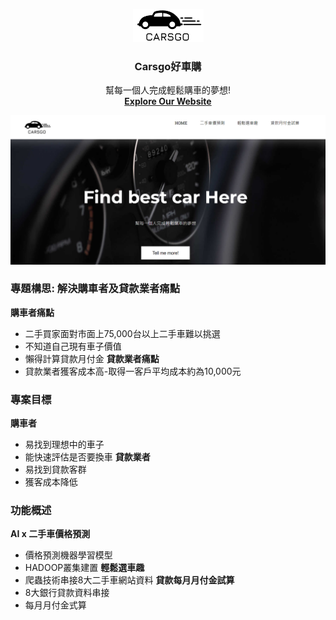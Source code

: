 <p align="center">
  <a href="http://34.80.17.77/">
    <img src="./others/logo_carsgo3.PNG" alt="logo" >
  </a>
</p>

<h3 align="center">Carsgo好車購</h3>

<p align="center">
  幫每一個人完成輕鬆購車的夢想!
  <br>
  <a href="http://34.80.17.77/"><strong>Explore Our Website</strong></a>
  <br>
</p>

<p align="center">
  <a href="http://34.80.17.77/">
    <img src="./others/website1.PNG" alt="website" >
  </a>
</p>

### 專題構思: 解決購車者及貸款業者痛點

**購車者痛點**
- 二手買家面對市面上75,000台以上二手車難以挑選
- 不知道自己現有車子價值
- 懶得計算貸款月付金
**貸款業者痛點**
- 貸款業者獲客成本高-取得一客戶平均成本約為10,000元

### 專案目標

**購車者**
- 易找到理想中的車子 
- 能快速評估是否要換車
**貸款業者**
- 易找到貸款客群
- 獲客成本降低

### 功能概述

**AI x 二手車價格預測**
- 價格預測機器學習模型
- HADOOP叢集建置
**輕鬆選車趣**
- 爬蟲技術串接8大二手車網站資料
**貸款每月月付金試算**
- 8大銀行貸款資料串接
- 每月月付金式算



